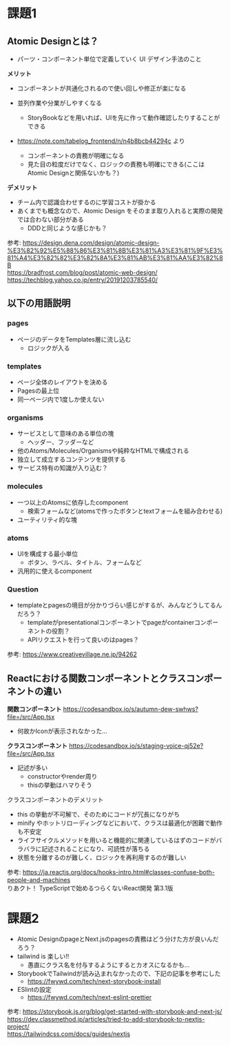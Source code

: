 # 課題1

## Atomic Designとは？
- パーツ・コンポーネント単位で定義していく UI デザイン手法のこと

**メリット**
- コンポーネントが共通化されるので使い回しや修正が楽になる
- 並列作業や分業がしやすくなる
  - StoryBookなどを用いれば、UIを先に作って動作確認したりすることができる

- https://note.com/tabelog_frontend/n/n4b8bcb44294c より
  - コンポーネントの責務が明確になる
  - 見た目の粒度だけでなく、ロジックの責務も明確にできる(ここはAtomic Designと関係ないかも？)

**デメリット**
- チーム内で認識合わせするのに学習コストが掛かる
- あくまでも概念なので、Atomic Design をそのまま取り入れると実際の開発では合わない部分がある
  - DDDと同じような感じかも？

参考:
https://design.dena.com/design/atomic-design-%E3%82%92%E5%88%86%E3%81%8B%E3%81%A3%E3%81%9F%E3%81%A4%E3%82%82%E3%82%8A%E3%81%AB%E3%81%AA%E3%82%8B  
https://bradfrost.com/blog/post/atomic-web-design/  
https://techblog.yahoo.co.jp/entry/20191203785540/

## 以下の用語説明

### pages
- ページのデータをTemplates層に流し込む
  - ロジックが入る

### templates
- ページ全体のレイアウトを決める
- Pagesの最上位
- 同一ページ内で1度しか使えない

### organisms
- サービスとして意味のある単位の塊
  - ヘッダー、フッダーなど
- 他のAtoms/Molecules/Organismsや純粋なHTMLで構成される
- 独立して成立するコンテンツを提供する
- サービス特有の知識が入り込む？

### molecules
- 一つ以上のAtomsに依存したcomponent
  - 検索フォームなど(atomsで作ったボタンとtextフォームを組み合わせる)
- ユーティリティ的な塊

### atoms
- UIを構成する最小単位
  - ボタン、ラベル、タイトル、フォームなど
- 汎用的に使えるcomponent

### Question
- templateとpagesの境目が分かりづらい感じがするが、みんなどうしてるんだろう？
  - templateがpresentationalコンポーネントでpageがcontainerコンポーネントの役割？
  - APIリクエストを行って良いのはpages？

参考:
https://www.creativevillage.ne.jp/94262

## Reactにおける関数コンポーネントとクラスコンポーネントの違い

**関数コンポーネント**
https://codesandbox.io/s/autumn-dew-swhws?file=/src/App.tsx

- 何故かIconが表示されなかった...

**クラスコンポーネント**
https://codesandbox.io/s/staging-voice-qj52e?file=/src/App.tsx

- 記述が多い
  - constructorやrender周り
  - thisの挙動はハマりそう

クラスコンポーネントのデメリット
- this の挙動が不可解で、そのためにコードが冗長になりがち
- minify やホットリローディングなどにおいて、クラスは最適化が困難で動作も不安定
- ライフサイクルメソッドを用いると機能的に関連しているはずのコードがバラバラに記述されることになり、可読性が落ちる
- 状態を分離するのが難しく、ロジックを再利用するのが難しい

参考:
https://ja.reactjs.org/docs/hooks-intro.html#classes-confuse-both-people-and-machines  
りあクト！ TypeScriptで始めるつらくないReact開発 第3.1版　

# 課題2

- Atomic DesignのpageとNext.jsのpagesの責務はどう分けた方が良いんだろう？
- tailwind is 楽しい!!
  - 愚直にクラス名を付与するようにするとカオスになるかも...
- StorybookでTailwindが読み込まれなかったので、下記の記事を参考にした
  - https://fwywd.com/tech/next-storybook-install
- ESlintの設定
  - https://fwywd.com/tech/next-eslint-prettier

参考:
https://storybook.js.org/blog/get-started-with-storybook-and-next-js/ 
https://dev.classmethod.jp/articles/tried-to-add-storybook-to-nextjs-project/  
https://tailwindcss.com/docs/guides/nextjs   
